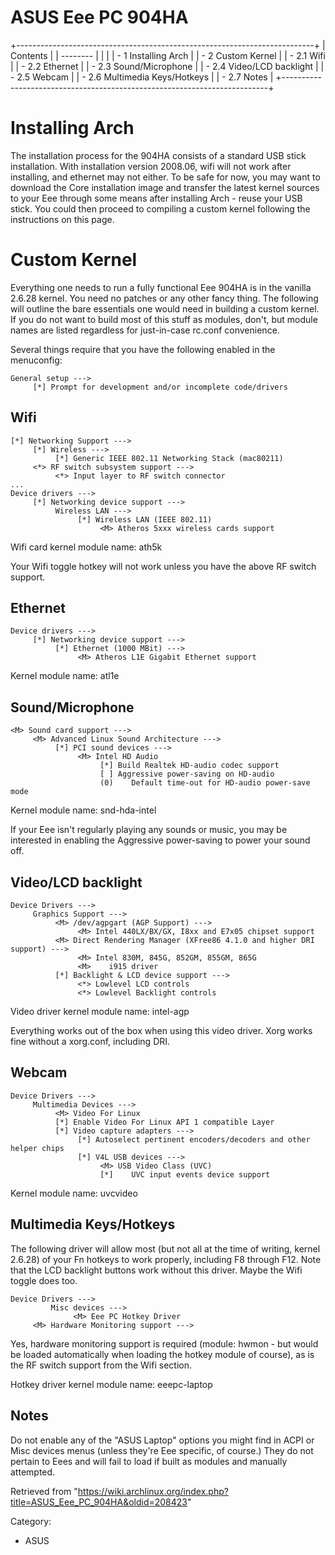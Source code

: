 ASUS Eee PC 904HA
=================

+--------------------------------------------------------------------------+
| Contents                                                                 |
| --------                                                                 |
|                                                                          |
| -   1 Installing Arch                                                    |
| -   2 Custom Kernel                                                      |
|     -   2.1 Wifi                                                         |
|     -   2.2 Ethernet                                                     |
|     -   2.3 Sound/Microphone                                             |
|     -   2.4 Video/LCD backlight                                          |
|     -   2.5 Webcam                                                       |
|     -   2.6 Multimedia Keys/Hotkeys                                      |
|     -   2.7 Notes                                                        |
+--------------------------------------------------------------------------+

Installing Arch
===============

The installation process for the 904HA consists of a standard USB stick
installation. With installation version 2008.06, wifi will not work
after installing, and ethernet may not either. To be safe for now, you
may want to download the Core installation image and transfer the latest
kernel sources to your Eee through some means after installing Arch -
reuse your USB stick. You could then proceed to compiling a custom
kernel following the instructions on this page.

Custom Kernel
=============

Everything one needs to run a fully functional Eee 904HA is in the
vanilla 2.6.28 kernel. You need no patches or any other fancy thing. The
following will outline the bare essentials one would need in building a
custom kernel. If you do not want to build most of this stuff as
modules, don't, but module names are listed regardless for just-in-case
rc.conf convenience.

Several things require that you have the following enabled in the
menuconfig:

    General setup --->
         [*] Prompt for development and/or incomplete code/drivers

Wifi
----

    [*] Networking Support --->
         [*] Wireless --->
              [*] Generic IEEE 802.11 Networking Stack (mac80211)
         <*> RF switch subsystem support --->
              <*> Input layer to RF switch connector
    ...
    Device drivers --->
         [*] Networking device support --->
              Wireless LAN --->
                   [*] Wireless LAN (IEEE 802.11)
                        <M> Atheros 5xxx wireless cards support

Wifi card kernel module name: ath5k

Your Wifi toggle hotkey will not work unless you have the above RF
switch support.

Ethernet
--------

    Device drivers --->
         [*] Networking device support --->
              [*] Ethernet (1000 MBit) --->
                   <M> Atheros L1E Gigabit Ethernet support

Kernel module name: atl1e

Sound/Microphone
----------------

    <M> Sound card support --->
         <M> Advanced Linux Sound Architecture --->
              [*] PCI sound devices --->
                   <M> Intel HD Audio
                        [*] Build Realtek HD-audio codec support
                        [ ] Aggressive power-saving on HD-audio
                        (0)    Default time-out for HD-audio power-save mode

Kernel module name: snd-hda-intel

If your Eee isn't regularly playing any sounds or music, you may be
interested in enabling the Aggressive power-saving to power your sound
off.

Video/LCD backlight
-------------------

    Device Drivers --->
         Graphics Support --->
              <M> /dev/agpgart (AGP Support) --->
                   <M> Intel 440LX/BX/GX, I8xx and E7x05 chipset support
              <M> Direct Rendering Manager (XFree86 4.1.0 and higher DRI support) --->
                   <M> Intel 830M, 845G, 852GM, 855GM, 865G
                   <M>    i915 driver
              [*] Backlight & LCD device support --->
                   <*> Lowlevel LCD controls
                   <*> Lowlevel Backlight controls

Video driver kernel module name: intel-agp

Everything works out of the box when using this video driver. Xorg works
fine without a xorg.conf, including DRI.

Webcam
------

    Device Drivers --->
         Multimedia Devices --->
              <M> Video For Linux
              [*] Enable Video For Linux API 1 compatible Layer
              [*] Video capture adapters --->
                   [*] Autoselect pertinent encoders/decoders and other helper chips
                   [*] V4L USB devices --->
                        <M> USB Video Class (UVC)
                        [*]    UVC input events device support

Kernel module name: uvcvideo

Multimedia Keys/Hotkeys
-----------------------

The following driver will allow most (but not all at the time of
writing, kernel 2.6.28) of your Fn hotkeys to work properly, including
F8 through F12. Note that the LCD backlight buttons work without this
driver. Maybe the Wifi toggle does too.

    Device Drivers --->
             Misc devices --->
                  <M> Eee PC Hotkey Driver
         <M> Hardware Monitoring support --->

Yes, hardware monitoring support is required (module: hwmon - but would
be loaded automatically when loading the hotkey module of course), as is
the RF switch support from the Wifi section.

Hotkey driver kernel module name: eeepc-laptop

Notes
-----

Do not enable any of the "ASUS Laptop" options you might find in ACPI or
Misc devices menus (unless they're Eee specific, of course.) They do not
pertain to Eees and will fail to load if built as modules and manually
attempted.

Retrieved from
"https://wiki.archlinux.org/index.php?title=ASUS_Eee_PC_904HA&oldid=208423"

Category:

-   ASUS
